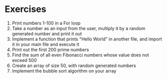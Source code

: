 # Exercises 
1. Print numbers 1-100 in a For loop  
2. Take a number as an input from the user, multiply it by a random generated number and print it out 
3. Implement a function that prints "Hello World" in another file, and import it in your main file and execute it  
4. Print out the first 200 prime numbers  
5. Find the sum of all even Fibonacci numbers whose value does not exceed 500  
6. Create an array of size 50, with random generated numbers  
7. Implement the bubble sort algorithm  on your array  

